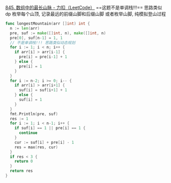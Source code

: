 [845. 数组中的最长山脉 - 力扣（LeetCode）](https://leetcode.cn/problems/longest-mountain-in-array/description/)
==这题不是单调栈!!!== 思路类似dp
枚举每个山顶, 记录最远的前缀山脚和后缀山脚
或者枚举山脚, 纯模拟登山过程
```go
func longestMountain(arr []int) int {
  n := len(arr)
  pre, suf := make([]int, n), make([]int, n)
  pre[0], suf[n-1] = 1, 1
  // 不是单调栈!!! 思路类似动态规划
  for i := 1; i < n; i++ {
    if arr[i] > arr[i-1] {
      pre[i] = pre[i-1] + 1
    } else {
      pre[i] = 1
    }
  }
  for i := n-2; i >= 0; i-- {
    if arr[i] > arr[i+1] {
      suf[i] = suf[i+1] + 1
    } else {
      suf[i] = 1
    }
  }
  fmt.Println(pre, suf)
  res := 1
  for i := 1; i < n-1; i++ {
    if suf[i] == 1 || pre[i] == 1 {
      continue
    }
    cur := suf[i] + pre[i] - 1
    res = max(res, cur)
  }
  if res < 3 {
    return 0
  }
  return res
}
```
